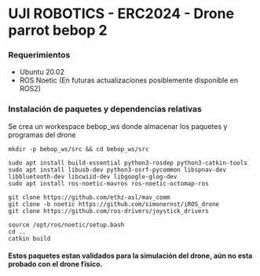 # UJI ROBOTICS - ERC2024 - Drone parrot bebop 2


### Requerimientos
* Ubuntu 20.02
* ROS Noetic (En futuras actualizaciones posiblemente disponible en ROS2)

 ### Instalación de paquetes y dependencias relativas
 Se crea un workespace bebop_ws donde almacenar los paquetes y programas del drone
```
mkdir -p bebop_ws/src && cd bebop_ws/src

sudo apt install build-essential python3-rosdep python3-catkin-tools
sudo apt install libusb-dev python3-osrf-pycommon libspnav-dev libbluetooth-dev libcwiid-dev libgoogle-glog-dev
sudo apt install ros-noetic-mavros ros-noetic-octomap-ros 

git clone https://github.com/ethz-asl/mav_comm
git clone -b noetic https://github.com/simonernst/iROS_drone
git clone https://github.com/ros-drivers/joystick_drivers

source /opt/ros/noetic/setup.bash
cd ..
catkin build

```
#### Estos paquetes estan validados para la simulación del drone, aún no esta probado con el drone fïsico.
